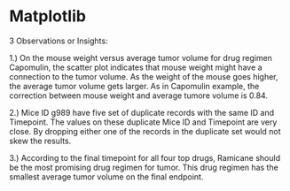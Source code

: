 # Matplotlib

3 Observations or Insights:



1.) On the mouse weight versus average tumor volume for drug regimen Capomulin, the scatter plot indicates that mouse weight might have a connection to the tumor volume. As the weight of the mouse goes higher, the average tumor volume gets larger. As in Capomulin example, the correction between mouse weight and average tumore volume is 0.84.


2.) Mice ID g989 have five set of duplicate records with the same ID and Timepoint. The values on these duplicate Mice ID and Timepoint are very close. By dropping either one of the records in the duplicate set would not skew the results.

3.) According to the final timepoint for all four top drugs, Ramicane should be the most promising drug regimen for tumor. This drug regimen has the smallest average tumor volume on the final endpoint. 








